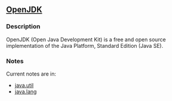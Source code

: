 ## [OpenJDK](http://openjdk.java.net/)

### Description

OpenJDK (Open Java Development Kit) is a free and open source implementation of the Java Platform, Standard Edition (Java SE).

### Notes

Current notes are in:

* [java.util](https://github.com/minixalpha/SourceLearning/tree/master/openjdk/notes/openjdk/jdk/src/share/classes/java/util)
* [java.lang](https://github.com/minixalpha/SourceLearning/tree/master/openjdk/notes/openjdk/jdk/src/share/classes/java/lang)
